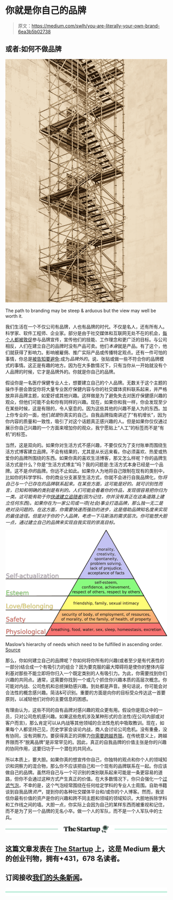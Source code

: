 # 你就是你自己的品牌

> 原文：<https://medium.com/swlh/you-are-literally-your-own-brand-6ea3b5b02738>

## 或者:如何不做品牌

![](img/a98139ea12cb4207c9055ada00d52f25.png)

The path to branding may be steep & arduous but the view may well be worth it.

我们生活在一个不仅公司有品牌，人也有品牌的时代。不仅是名人，还有所有人。科学家、软件工程师、企业家。部分是由于社交媒体和互联网无处不在的机会，[每个人都被敦促](https://www.inc.com/nicolas-cole/3-years-from-now-if-you-dont-have-a-personal-brand-nobody-is-going-to-work-with-you.html)参与品牌宣传，宣传他们的技能、工作理念和更广泛的目标。与公司相反，人们在建立自己的品牌时没有产品可卖。他们*本身*就是产品。有了这个，他们就获得了影响力。影响被雇佣、推广实际产品或传播特定观点。还有一件可怕的事情，你总是[被告知要避免](https://www.targetinternet.com/a-guide-to-personal-branding/):成为*品牌外的*。说、张贴或做一些不符合你的品牌模式的事情。这正是有趣的地方。因为在大多数情况下，只有当你从一开始就没有个人品牌的时候，它才是品牌外的。你就是你自己的品牌。

假设你是一名医疗保健专业人士，想要建立自己的个人品牌。无数关于这个主题的操作手册会敦促你将大量专业医疗保健内容与你的社交媒体资料联系起来，并严格放弃非品牌主题，如爱好或其他兴趣。这样做是为了避免失去对医疗保健感兴趣的观众，但他们可能不会和你有同样的兴趣。现在，如果你和我一样，你会发现至少在某些时候，这是有限的，令人窒息的。因为这些其他的兴趣不是人为的东西。加上你专业的一面，他们*就是*你真实的自己。自我品牌指南讲述了“有机增长”，因为你内容的质量和一致性，吸引了对这个话题真正感兴趣的人。但是如果你仅仅通过展示你自己兴趣的一个方面来增加你的观众，我宁愿贴上“人工”的标签而不是“有机”的标签。

当然，这是双向的。如果你对生活方式不感兴趣，不要仅仅为了支付账单而围绕生活方式博客建立品牌。不会有结果的，尤其是从长远来看。你必须喜欢、热爱或热爱你的品牌所围绕的东西。如果你真的喜欢生活博客，那又怎么样呢？你的品牌生活方式是什么？你是“生活方式博主”吗？我的问题是:生活方式本身已经是一个品牌。这不是*你的*品牌。你远不止如此。如果你人为地将自己限制在现有的类别中，比如你的科学学科、你的商业分支甚至生活方式，你就不会进行自我品牌化，你*将自己与一个已存在的品牌联系起来。在某些方面，这可能是好的。就可识别性而言，已知和明确的类别是有利的。人们可能会看着你的作品，发现很容易把你归为一类。这可能有助于你[快速建立追随者](https://neilpatel.com/blog/personal-branding/)(因为记住，你并没有真正在这条道路上建立任何东西)。如果你在为一家公司或一项(社会)事业打造品牌，那么独一无二是绝对没问题的。在这方面，你需要快速而强劲的进步，这是借助品牌知名度来实现的最佳途径。但是对于你的个人品牌，考虑一下马斯洛的需求层次。你可能想大胆一点，通过建立自己的品牌来实现自我实现的崇高目标。*

![](img/9ae553d1bda12c96dd3a1a8ccc8718ce.png)

Maslow’s hierarchy of needs which need to be fulfilled in ascending order. [Source](https://commons.wikimedia.org/wiki/File:Maslow%27s_hierarchy_of_needs.svg)

那么，你如何建立自己的品牌呢？你如何将你所有的兴趣(或者至少是有代表性的一部分)结合成一个有吸引力的组合？因为要克服的最大障碍将是使你的整体内容利基对那些不能立即将你归入一个既定类别的人有吸引力。为此，你需要找到你们兴趣的共同点。通常，这需要你找到一个或几个抓住你兴趣本质的高层次概念。你可能对内战、公司危机和总统弹劾感兴趣。到处都是声音。换句话说，你可能会对合法性的概念感兴趣。简洁&可识别。重要的方面是向你的目标受众传达这一首要原则，以减轻他们对你的主要信息的困惑。

有理由认为，这些不同的自有品牌对感兴趣的观众更有用。假设你是观众中的一员，只对公司危机感兴趣。如果这些危机涉及某种形式的合法性(在公司内部或对客户而言)，那么肯定可以从内战等其他领域的合法性危机中吸取教训。现在，如果每个人都坚持己见，历史学家会谈论内战，商人会讨论公司危机。没有重叠，没有协同，没有洞察力。要获得真正的洞察力[你需要跨越界限](https://www.timeshighereducation.com/blog/science-calling-out-nonconformists)。在传统意义上，跨越界限而不“脱离品牌”是非常罕见的。因此，真正的自我品牌的价值主张是你的兴趣的协同作用，这要归功于一个潜在的共同点。

所以本质上，要大胆。如果你真的想宣传你自己，你独特的观点和你个人的领域知识和洞察力的混合物，那么你不应该把自己和一个现有的品牌联系在一起。你应该做自己的品牌。虽然将自己与一个可识别的类别联系起来可能是一条更容易的道路，但你不会通过这种方式产生真正的价值。在大多数情况下，你只会强化一个[过滤气泡](https://en.wikipedia.org/wiki/Filter_bubble)，不幸的是，这个气泡经常围绕在任何给定学科的专业人士周围。自助书籍谈到自我品牌*资产*，提到你的各种社交媒体平台和/或你的个人博客。然而，我坚信你最有价值的资产是你的兴趣和跨不同主题和领域的领域知识。大胆地拆除学科和工作线之间的墙。大胆一点，你实际上会因为自己的某样东西而被重视和记住，而不是为了另一个品牌的无名小卒。做一个人的军队，而不是一个人军队中的士兵。

[![](img/308a8d84fb9b2fab43d66c117fcc4bb4.png)](https://medium.com/swlh)

## 这篇文章发表在 [The Startup](https://medium.com/swlh) 上，这是 Medium 最大的创业刊物，拥有+431，678 名读者。

## 订阅接收[我们的头条新闻](https://growthsupply.com/the-startup-newsletter/)。

[![](img/b0164736ea17a63403e660de5dedf91a.png)](https://medium.com/swlh)